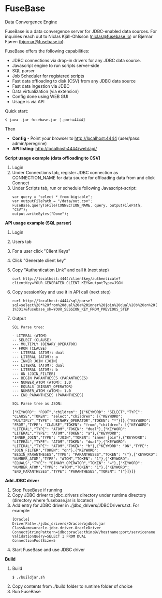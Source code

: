 # FuseBase
Data Convergence Engine

FuseBase is a data convergence server for JDBC-enabled data sources. For inquiries reach out to Niclas Kjäll-Ohlsson (niclas@fusebase.io) or Bjørnar Fjøren (bjornar@fusebase.io).

FuseBase offers the following capabilities:
* JDBC connections via drop-in drivers for any JDBC data source.
* Javascript engine to run scripts server-side
* SQL parser
* Job Scheduler for registered scripts
* Fast data offloading to disk (CSV) from any JDBC data source
* Fast data ingestion via JDBC
* Data virtualization (via extension)
* Config done using WEB GUI
* Usage is via API

Quick start:
```Shell
$ java -jar fusebase.jar [-port=4444]
```
Then
* **Config** - Point your browser to [http://localhost:4444](http://localhost:4444) (user/pass: admin/peregrine)
* **API listing**: [http://localhost:4444/web/api/](http://localhost:4444/web/api/)

**Script usage example (data offloading to CSV)**
1. Login
2. Under Connections tab, register JDBC connection as CONNECTION_NAME for data source for offloading data from and click Connect
3. Under Scripts tab, run or schedule following Javascript-script:
    ```
    var query = "select * from bigtable";
    var outputFilePath = "/data/out.csv";
    FuseBase.queryToFile(CONNECTION_NAME, query, outputFilePath, "CSV");
    output.writeBytes("Done");
    ```

**API usage example (SQL parser)**
1. Login
2. Users tab
3. For a user click "Client Keys"
4. Click "Generate client key"
5. Copy "Authentication Link" and call it (next step)
    
    ```curl http://localhost:4444/clientkey/authenticate?clientKey=YOUR_GENERATED_CLIENT_KEY&outputType=JSON```
6. Copy sessionKey and use it in API call (next step)
    
    ```curl http://localhost:4444/sql/parse?sql=select%20*%20from%20dual%20a%20inner%20join%20dual%20b%20on%20(1%3D1)&fusebase_sk=YOUR_SESSION_KEY_FROM_PREVIOUS_STEP```
6. Output
    ```
    SQL Parse tree:

    - LITERAL (ATOM)
    -- SELECT (CLAUSE)
    --- MULTIPLY (BINARY_OPERATOR)
    -- FROM (CLAUSE)
    --- LITERAL (ATOM): dual
    --- LITERAL (ATOM): a
    --- INNER_JOIN (JOIN)
    --- LITERAL (ATOM): dual
    --- LITERAL (ATOM): b
    --- ON (JOIN_FILTER)
    --- BEGIN_PARANTHESES (PARANTHESES)
    --- NUMBER_ATOM (ATOM): 1.0
    --- EQUALS (BINARY_OPERATOR)
    --- NUMBER_ATOM (ATOM): 1.0
    --- END_PARANTHESES (PARANTHESES)

    SQL Parse tree as JSON:

    {"KEYWORD": "ROOT","children": [{"KEYWORD": "SELECT","TYPE": "CLAUSE","TOKEN": "select","children": [{"KEYWORD": "MULTIPLY","TYPE": "BINARY_OPERATOR","TOKEN": "*"}]},{"KEYWORD": "FROM","TYPE": "CLAUSE","TOKEN": "from","children": [{"KEYWORD": "LITERAL","TYPE": "ATOM","TOKEN": "dual"},{"KEYWORD": "LITERAL","TYPE": "ATOM","TOKEN": "a"},{"KEYWORD": "INNER_JOIN","TYPE": "JOIN","TOKEN": "inner join"},{"KEYWORD": "LITERAL","TYPE": "ATOM","TOKEN": "dual"},{"KEYWORD": "LITERAL","TYPE": "ATOM","TOKEN": "b"},{"KEYWORD": "ON","TYPE": "JOIN_FILTER","TOKEN": "on"},{"KEYWORD": "BEGIN_PARANTHESES","TYPE": "PARANTHESES","TOKEN": "("},{"KEYWORD": "NUMBER_ATOM","TYPE": "ATOM","TOKEN": "1"},{"KEYWORD": "EQUALS","TYPE": "BINARY_OPERATOR","TOKEN": "="},{"KEYWORD": "NUMBER_ATOM","TYPE": "ATOM","TOKEN": "1"},{"KEYWORD": "END_PARANTHESES","TYPE": "PARANTHESES","TOKEN": ")"}]}]}
    ```
**Add JDBC driver**
1. Stop FuseBase if running
2. Copy JDBC driver to jdbc_drivers directory under runtime directory (directory where fusebase.jar is located)
3. Add entry for JDBC driver in ./jdbc_drivers/JDBCDrivers.txt. For example:
    ```
    [Oracle]
    DriverPath=./jdbc_drivers/Oracle/ojdbc6.jar
    ClassName=oracle.jdbc.driver.OracleDriver
    ConnectStringPattern=jdbc:oracle:thin:@//hostname:port/servicename
    ValidationQuery=SELECT 1 FROM DUAL
    ConnectionPoolSize=5
    ```
4. Start FuseBase and use JDBC driver

**Build**
1. Build
    ```
    $ ./buildjar.sh
    ```
2. Copy contents from ./build folder to runtime folder of choice
3. Run FuseBase
